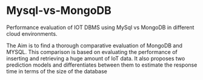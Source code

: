 # Mysql-vs-MongoDB
Performance evaluation of IOT DBMS using MySql vs MongoDB in different cloud environments.

The Aim is to find a thorough comparative evaluation of MongoDB and MYSQL.
This comparison is based on evaluating the performance of inserting and retrieving a huge amount of IoT data.
It also proposes two prediction models and differentiates between them to estimate the response time in terms of the size of the database

